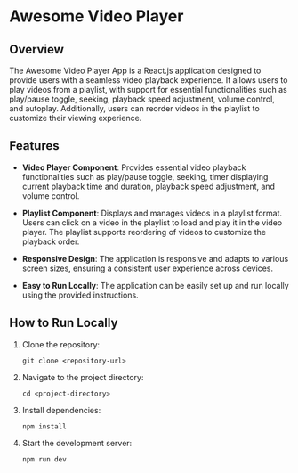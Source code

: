 # Awesome Video Player

## Overview

The Awesome Video Player App is a React.js application designed to provide users with a seamless video playback experience. It allows users to play videos from a playlist, with support for essential functionalities such as play/pause toggle, seeking, playback speed adjustment, volume control, and autoplay. Additionally, users can reorder videos in the playlist to customize their viewing experience.

## Features

- **Video Player Component**: Provides essential video playback functionalities such as play/pause toggle, seeking, timer displaying current playback time and duration, playback speed adjustment, and volume control.

- **Playlist Component**: Displays and manages videos in a playlist format. Users can click on a video in the playlist to load and play it in the video player. The playlist supports reordering of videos to customize the playback order.

- **Responsive Design**: The application is responsive and adapts to various screen sizes, ensuring a consistent user experience across devices.

- **Easy to Run Locally**: The application can be easily set up and run locally using the provided instructions.

## How to Run Locally

1. Clone the repository:

    ```
    git clone <repository-url>
    ```

2. Navigate to the project directory:

    ```
    cd <project-directory>
    ```

3. Install dependencies:

    ```
    npm install
    ```

4. Start the development server:

    ```
    npm run dev
    ```
